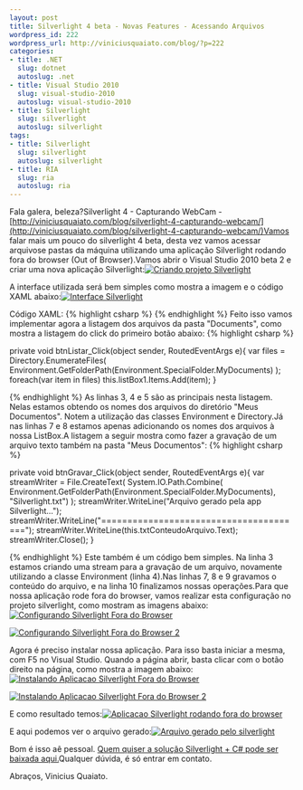 ```yaml
--- 
layout: post
title: Silverlight 4 beta - Novas Features - Acessando Arquivos
wordpress_id: 222
wordpress_url: http://viniciusquaiato.com/blog/?p=222
categories: 
- title: .NET
  slug: dotnet
  autoslug: .net
- title: Visual Studio 2010
  slug: visual-studio-2010
  autoslug: visual-studio-2010
- title: Silverlight
  slug: silverlight
  autoslug: silverlight
tags: 
- title: Silverlight
  slug: silverlight
  autoslug: silverlight
- title: RIA
  slug: ria
  autoslug: ria
---
```



Fala galera, beleza?Silverlight 4 - Capturando WebCam - [http://viniciusquaiato.com/blog/silverlight-4-capturando-webcam/](http://viniciusquaiato.com/blog/silverlight-4-capturando-webcam/)Vamos falar mais um pouco do silverlight 4 beta, desta vez vamos acessar arquivose pastas da máquina utilizando uma aplicação Silverlight rodando fora do browser (Out of Browser).Vamos abrir o Visual Studio 2010 beta 2 e criar uma nova aplicação Silverlight:[![Criando projeto Silverlight](http://viniciusquaiato.com/images_posts/Criando-projeto-Silverlight.jpg "Criando projeto Silverlight")](http://viniciusquaiato.com/images_posts/Criando-projeto-Silverlight.jpg)



A interface utilizada será bem simples como mostra a imagem e o código XAML abaixo:[![Interface Silverlight](http://viniciusquaiato.com/images_posts/Interface-Silverlight.jpg "Interface Silverlight")](http://viniciusquaiato.com/images_posts/Interface-Silverlight.jpg)

Código XAML:
{% highlight csharp %}
            <textbox height="80" horizontalalignment="Left" margin="12,175,0,0" name="txtConteudoArquivo" verticalalignment="Top" width="263" acceptsreturn="True" />            </button>
{% endhighlight %}
Feito isso vamos implementar agora a listagem dos arquivos da pasta "Documents", como mostra a listagem do click do primeiro botão abaixo:
{% highlight csharp %}

private void btnListar_Click(object sender, RoutedEventArgs e){
var files = Directory.EnumerateFiles(                    Environment.GetFolderPath(Environment.SpecialFolder.MyDocuments)                );
foreach(var item in files)        this.listBox1.Items.Add(item);
    }

{% endhighlight %}
As linhas 3, 4 e 5 são as principais nesta listagem. Nelas estamos obtendo os nomes dos arquivos do diretório "Meus Documentos". Notem a utilização das classes Environment e Directory.Já nas linhas 7 e 8 estamos apenas adicionando os nomes dos arquivos à nossa ListBox.A listagem a seguir mostra como fazer a gravação de um arquivo texto também na pasta "Meus Documentos":
{% highlight csharp %}

private void btnGravar_Click(object sender, RoutedEventArgs e){
var streamWriter = File.CreateText(            System.IO.Path.Combine(                Environment.GetFolderPath(Environment.SpecialFolder.MyDocuments), "Silverlight.txt")            );
    streamWriter.WriteLine("Arquivo gerado pela app Silverlight...");
    streamWriter.WriteLine("=======================================");
    streamWriter.WriteLine(this.txtConteudoArquivo.Text);
    streamWriter.Close();
    }



{% endhighlight %}
Este também é um código bem simples. Na linha 3 estamos criando uma stream para a gravação de um arquivo, novamente utilizando a classe Environment (linha 4).Nas linhas 7, 8 e 9 gravamos o conteúdo do arquivo, e na linha 10 finalizamos nossas operações.Para que nossa aplicação rode fora do browser, vamos realizar esta configuração no projeto silverlight, como mostram as imagens abaixo:[![Configurando Silverlight Fora do Browser](http://viniciusquaiato.com/images_posts/Configurando-Silverlight-Fora-do-Browser.jpg "Configurando Silverlight Fora do Browser")](http://viniciusquaiato.com/images_posts/Configurando-Silverlight-Fora-do-Browser.jpg)



[![Configurando Silverlight Fora do Browser 2](http://viniciusquaiato.com/images_posts/Configurando-Silverlight-Fora-do-Browser-2.jpg "Configurando Silverlight Fora do Browser 2")](http://viniciusquaiato.com/images_posts/Configurando-Silverlight-Fora-do-Browser-2.jpg)



Agora é preciso instalar nossa aplicação. Para isso basta iniciar a mesma, com F5 no Visual Studio. Quando a página abrir, basta clicar com o botão direito na página, como mostra a imagem abaixo:[![Instalando Aplicacao Silverlight Fora do Browser](http://viniciusquaiato.com/images_posts/Instalando-Aplicacao-Silverlight-Fora-do-Browser.jpg "Instalando Aplicação Silverlight Fora do Browser")](http://viniciusquaiato.com/images_posts/Instalando-Aplicacao-Silverlight-Fora-do-Browser.jpg)



[![Instalando Aplicacao Silverlight Fora do Browser 2](http://viniciusquaiato.com/images_posts/Instalando-Aplicacao-Silverlight-Fora-do-Browser-2.jpg "Instalando Aplicação Silverlight Fora do Browser 2")](http://viniciusquaiato.com/images_posts/Instalando-Aplicacao-Silverlight-Fora-do-Browser-2.jpg)



E como resultado temos:[![Aplicacao Silverlight rodando fora do browser](http://viniciusquaiato.com/images_posts/Aplicacao-Silverlight-rodando-fora-do-browser.jpg "Aplicacao Silverlight rodando fora do browser")](http://viniciusquaiato.com/images_posts/Aplicacao-Silverlight-rodando-fora-do-browser.jpg)



E aqui podemos ver o arquivo gerado:[![Arquivo gerado pelo silverlight](http://viniciusquaiato.com/images_posts/Arquivo-gerado-pelo-silverlight.jpg "Arquivo gerado pelo silverlight")](http://viniciusquaiato.com/images_posts/Arquivo-gerado-pelo-silverlight.jpg)

Bom é isso aê pessoal. [Quem quiser a solução Silverlight + C# pode ser baixada aqui.](http://www.viniciusquaiato.com/files/codesamples/silverlight4/acessandoArquivos.rar)Qualquer dúvida, é só entrar em contato.

Abraços,
Vinicius Quaiato.
